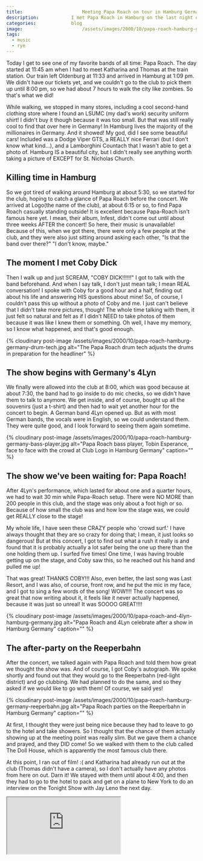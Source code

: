 ```yaml
---
title:						Meeting Papa Roach on tour in Hamburg Germany
description:			I met Papa Roach in Hamburg on the last night of their first European tour, and had one of the best nights of my entire life!
categories:				blog
image:						/assets/images/2000/10/papa-roach-hamburg-germany-coby-dick-middle-finger.jpg
tags:
  - music
  - rye
---
```



Today I get to see one of my favorite bands of all time: Papa Roach. The day started at 11:45 am when I had to meet Katharina and Thomas at the train station. Our train left Oldenburg at 11:33 and arrived in Hamburg at 1:09 pm. We didn't have our tickets yet, and we couldn't go to the club to pick them up until 8:00 pm, so we had about 7 hours to walk the city like zombies. So that's what we did!

While walking, we stopped in many stores, including a cool second-hand clothing store where I found an LSUMC (my dad's work) security uniform shirt! I didn't buy it though because it was too small. But that was still really cool to find that over here in Germany! In Hamburg lives the majority of the millionaires in Germany. And it showed! My god, did I see some beautiful cars! Included was a Dodge Viper GTS, a REALLY nice Ferrari (but I don't know what kind…), and a Lamborghini Countach that I wasn't able to get a photo of. Hamburg IS a beautiful city, but I didn't really see anything worth taking a picture of EXCEPT for St. Nicholas Church.

## Killing time in Hamburg

So we got tired of walking around Hamburg at about 5:30, so we started for the club, hoping to catch a glance of Papa Roach before the concert. We arrived at Logo(the name of the club), at about 6:15 or so, to find Papa Roach casually standing outside! It is excellent because Papa-Roach isn't famous here yet. I mean, their album, Infest, didn't come out until about three weeks AFTER the concert! So here, their music is unavailable! Because of this, when we got there, there were only a few people at the club, and they were also just sitting around asking each other, "Is that the band over there?" "I don't know, maybe."

## The moment I met Coby Dick

Then I walk up and just SCREAM, "COBY DICK!!!!!!" I got to talk with the band beforehand. And when I say talk, I don't just mean talk; I mean REAL conversation! I spoke with Coby for a good hour and a half, finding out about his life and answering HIS questions about mine! So, of course, I couldn't pass this up without a photo of Coby and me. I just can't believe that I didn't take more pictures, though! The whole time talking with them, it just felt so natural and felt as if I didn't NEED to take photos of them because it was like I knew them or something. Oh well, I have my memory, so I know what happened, and that's good enough.

{% cloudinary post-image /assets/images/2000/10/papa-roach-hamburg-germany-drum-tech.jpg alt="The Papa Roach drum tech adjusts the drums in preparation for the headliner" %}

## The show begins with Germany's 4Lyn

We finally were allowed into the club at 8:00, which was good because at about 7:30, the band had to go inside to do mic checks, so we didn't have them to talk to anymore. We get inside, and of course, bought up all the souvenirs (just a t-shirt) and then had to wait yet another hour for the concert to begin. A German band 4Lyn opened up. But as with most German bands, the vocals were in English, so we could understand them. They were quite good, and I look forward to seeing them again sometime.

{% cloudinary post-image /assets/images/2000/10/papa-roach-hamburg-germany-bass-player.jpg alt="Papa Roach bass player, Tobin Esperance, face to face with the crowd at Club Logo in Hamburg Germany" caption="" %}

## The show we've been waiting for: Papa Roach!

After 4Lyn's performance, which lasted for about one and a quarter hours, we had to wait 30 min while Papa-Roach setup. There were NO MORE than 200 people in this club, and the stage was only about a foot high or so. Because of how small the club was and how low the stage was, we could get REALLY close to the stage!

My whole life, I have seen these CRAZY people who 'crowd surf.' I have always thought that they are so crazy for doing that; I mean, it just looks so dangerous! But at this concert, I got to find out what a rush it really is and found that it is probably actually a lot safer being the one up there than the one holding them up. I surfed five times! One time, I was having trouble getting up on the stage, and Coby saw this, so he reached out his hand and pulled me up!

That was great! THANKS COBY!!! Also, even better, the last song was Last Resort, and I was also, of course, front row, and he put the mic in my face, and I got to sing a few words of the song! WOW!!!! The concert was so great that now writing about it, it feels like it never actually happened, because it was just so unreal! It was SOOOO GREAT!!!!

{% cloudinary post-image /assets/images/2000/10/papa-roach-and-4lyn-hamburg-germany.jpg alt="Papa Roach and 4Lyn celebrate after a show in Hamburg Germany" caption="" %}

## The after-party on the Reeperbahn

After the concert, we talked again with Papa Roach and told them how great we thought the show was. And of course, I got Coby's autograph. We spoke shortly and found out that they would go to the Reeperbahn (red-light district) and go clubbing. We had planned to do the same, and so they asked if we would like to go with them! Of course, we said yes!

{% cloudinary post-image /assets/images/2000/10/papa-roach-hamburg-germany-reeperbahn.jpg alt="Papa Roach parties on the Reeperbahn in Hamburg Germany" caption="" %}

At first, I thought they were just being nice because they had to leave to go to the hotel and take showers. So I thought that the chance of them actually showing up at the meeting point was really slim. But we gave them a chance and prayed, and they DID come! So we walked with them to the club called The Doll House, which is apparently the most famous club there.

At this point, I ran out of film! :( and Katharina had already run out at the club (Thomas didn't have a camera), so I don't actually have any photos from here on out. Darn it! We stayed with them until about 4:00, and then they had to go to the hotel to pack and get on a plane to New York to do an interview on the Tonight Show with Jay Leno the next day.

<div class="embed-responsive embed-responsive-16by9">
	<iframe class="embed-responsive-item" src="https://www.youtube.com/embed/6CqiBs9us2Q" %}

## A night at the train station

So at this point, we told them goodbye and all that mess, and then we went to the train station to see what time a train would come. We ended up having to wait until 6:14 for a train. SO that means that I got to do for the first time what EVERY exchange student will end up doing at some point: sleep in a train station with the bums! YEA!! What fun, let me tell you! But hey, it builds character, right? Right!

We couldn't sleep so well because it was so cold, so we started walking around. While walking, Thomas found a cell phone! It turned out to be one of the best phones available on the market! So he reprogramed it so that its signal would match what is now his old phone. He told me that he could get a completely new phone number for his old one, which is actually quite nice, and then he will sell that one to me! FOR CHEAP! SWEET!

The train finally came, and I was home at about 9:30 am, with NO sleep, and so what did I do? Well, of course, I went to sleep, and then I slept until 6:00 pm! AHHHH! It was great to relax! But even more so, it was a GREAT weekend!

{% cloudinary post-image /assets/images/2000/10/papa-roach-hamburg-germany-autograph.jpeg alt="Coby Dick, singer of Papa Roach, autographs a flyer from their European tour" caption="" %}

## Mission accomplished

Ok, so there it is. I saw Papa Roach in concert, and what were all my Tioga people doing back home? You were dancing in uncomfortable formal-wear, listening to everyday music played by a DJ at Homecoming! Where would I have rather been? Truthfully, I wished I was home at the time. I was so homesick this night! But now, two weeks later, I am glad to be here. I am having such a great time! And hey, I will have Homecoming next year, and it will be great! GO SENIORS 2002!!! Yea, whatever…….

If you are a Papa Roach fan or have a story of meeting one of your favorite bands, please share it in the comments below! Feel free to also message me directly at [@judsonlmoore](https://twitter.com/judsonlmoore)!

## 20-year update

Greetings from 2020! It's been 20 years since I wrote this post and how life has changed. I've been all over the world and have had a fabulous career (so far). I even worked briefly as a concert promoter, where I got to work with Papa Roach on a few shows. And now: I live once again in Germany. 

In March 2020, as the COVID-19 pandemic took root in Europe, I got to see Papa Roach in concert again. They have only gotten better with age. I love this band and am happy to have their music as part of my life's journey.

I hope I can see them again in 20 years and still have the energy to spend the night in the moshpit!

Oh and check it out, the band liked my tweet: 

<blockquote class="twitter-tweet"><p lang="en" dir="ltr">Pretty stoked to see <a href="https://twitter.com/paparoach?ref_src=twsrc%5Etfw">@paparoach</a> at the <a href="https://twitter.com/VertiMusicHall?ref_src=twsrc%5Etfw">@VertiMusicHall</a> 20 years after I first saw them at Logo in Hamburg for their last show of their first European tour when I was a <a href="https://twitter.com/RotaryYouth?ref_src=twsrc%5Etfw">@RotaryYouth</a> student. <a href="https://t.co/rXUa9UI5ud">pic.twitter.com/rXUa9UI5ud</a></p>&mdash; Judson L Moore (@judsonlmoore) <a href="https://twitter.com/judsonlmoore/status/1237106288536047618?ref_src=twsrc%5Etfw">March 9, 2020</a></blockquote> <script async src="https://platform.twitter.com/widgets.js" charset="utf-8"></script>
